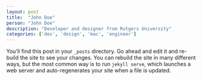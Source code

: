 ```yaml
---
layout: post
title:  "John Doe"
person: "John Doe"
description: "Developer and designer from Rutgers University"
categories: ['dev', 'design', 'mac', 'engineer']
---
```


You’ll find this post in your `_posts` directory. Go ahead and edit it and re-build the site to see your changes. You can rebuild the site in many different ways, but the most common way is to run `jekyll serve`, which launches a web server and auto-regenerates your site when a file is updated.
